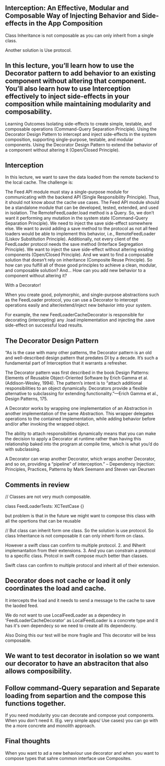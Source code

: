 
##   Interception: An Effective, Modular and Composable Way of Injecting Behavior and Side-effects in the App Composition

Class Inheritance is not composable as you can only inherit from a single class.

Another solution is Use protocol.

## In this lecture, you’ll learn how to use the Decorator pattern to add behavior to an existing component without altering that component. You’ll also learn how to use Interception effectively to inject side-effects in your composition while maintaining modularity and composability.

Learning Outcomes
Isolating side-effects to create simple, testable, and composable operations (Command-Query Separation Principle).
Using the Decorator Design Pattern to intercept and inject side-effects in the system composition, supporting single-purpose, testable, and modular components.
Using the Decorator Design Pattern to extend the behavior of a component without altering it (Open/Closed Principle).

## Interception
In this lecture, we want to save the data loaded from the remote backend to the local cache. The challenge is:

The Feed API module must stay a single-purpose module for communicating with the backend API (Single Responsibility Principle). Thus, it should not know about the cache use cases. The Feed API module should be a standalone module that can be developed, tested, extended, and used in isolation.
The RemoteFeedLoader.load method is a Query. So, we don’t want it performing any mutation in the system state (Command-Query Separation Principle). We need to inject the save side-effect somewhere else.
We want to avoid adding a save method to the <FeedLoader> protocol as not all feed loaders would be able to implement this behavior, i.e., RemoteFeedLoader (Liskov Substitution Principle). Additionally, not every client of the FeedLoader protocol needs the save method (Interface Segregation Principle).
We want to inject the save side-effect without altering existing components (Open/Closed Principle). And we want to find a composable solution that doesn’t rely on inheritance (Composite Reuse Principle).
So how can you fulfill all of those good principles to achieve a clean, modular, and composable solution? And… How can you add new behavior to a component without altering it?

With a Decorator!

When you create good, polymorphic, and single-purpose abstractions such as the FeedLoader protocol, you can use a Decorator to intercept operations easily and alter/extend/inject new behavior into your system.

For example, the new FeedLoaderCacheDecorator is responsible for decorating (intercepting) any <FeedLoader>.load implementation and injecting the <FeedCache>.save side-effect on successful load results.

## The Decorator Design Pattern
“As is the case with many other patterns, the Decorator pattern is an old and well-described design pattern that predates DI by a decade. It’s such a fundamental part of Interception that it warrants a refresher.

The Decorator pattern was first described in the book Design Patterns: Elements of Reusable Object-Oriented Software by Erich Gamma et al. (Addison-Wesley, 1994). The pattern’s intent is to “attach additional responsibilities to an object dynamically. Decorators provide a flexible alternative to subclassing for extending functionality.”—Erich Gamma et al., Design Patterns, 175.

A Decorator works by wrapping one implementation of an Abstraction in another implementation of the same Abstraction. This wrapper delegates operations to the contained implementation, while adding behavior before and/or after invoking the wrapped object.

The ability to attach responsibilities dynamically means that you can make the decision to apply a Decorator at runtime rather than having this relationship baked into the program at compile time, which is what you’d do with subclassing.

A Decorator can wrap another Decorator, which wraps another Decorator, and so on, providing a “pipeline” of interception.” – Dependency Injection: Principles, Practices, Patterns by Mark Seemann and Steven van Deursen

## Comments in review

// Classes are not very much composable.

class FeedLoaderTests: XCTestCase {}


but problem is that in the future we might want to compose this class with all the opertions that can be reusable

// But class can inherit form one class.
So the solution is use protocol.
So class Inheritance is not composable it can only inherti form on class.

However a swift class can confirm to multiple protocol.
2. and INherit implemantaiton from their extensions.
3. And you can constrain a protocol to a specific class.
Protcol in swift compose much better than classes.

Swift class can confirm to multiple protocol and inherit all of their extension.

## Decorator does not cache or load it only coordinates the load and cache.
It intercepts the load and it needs to send a message to the cache to save the laoded feed.

We do not want to use LocalFeedLoader as a dependecy in 'FeedLoaderCacheDecorator' as LocalFeedLoader is a concrete type and it has it's own dependecy so we need to create all its dependecny.

Also Doing this our test will be more fragile and This decorator will be less composable.

## We want to test decorator in isolation so we want our decorator to have an abstraciton that also allows composibility.

## Follow command-Query separation and Separate loading from separtion and the compose this functions together.
If you need modularity you can decorate and compose yout components.
When you don't need it. (Eg. very simple apps/ Use cases) you can go with the a more concrete and monolith approach.


## Final thoughts

When you want to ad a new behaviour use decorator and when you want to compose types that sahre common interface use Composites.
